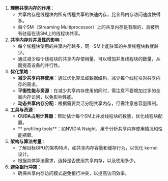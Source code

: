 1. **理解共享内存的作用**：
   - 共享内存是线程块内所有线程共享的快速内存，比全局内存访问速度快得多。
   - 每个SM（Streaming Multiprocessor）上的共享内存是有限的，且被所有驻留在该SM上的线程块共享。
2. **共享内存对并发性的影响**：
   - 每个线程块使用的共享内存越多，同一SM上能驻留的并发线程块数就越少。
   - 通过减少每个线程块的共享内存使用量，可以增加并发线程块的数量，从而提高设备的并行性。
3. **优化策略**：
   - **减少共享内存使用**：通过优化算法或数据结构，减少每个线程块对共享内存的需求。
   - **平衡性能与资源**：在减少共享内存使用的同时，需注意不要增加过多的全局内存访问，以免影响性能。
   - **动态共享内存分配**：根据需要灵活分配共享内存，但需注意总容量限制。
4. **工具与资源**：
   - **CUDA占用计算器**：帮助估计每个SM上并发线程块的数量，优化线程块配置。
   - ** profiling tools**：如NVIDIA Nsight，用于分析共享内存使用情况和性能瓶颈。
5. **架构与算法考量**：
   - 了解目标GPU的架构特点，如共享内存容量和缓存行为，以优化 kernel 设计。
   - 根据具体算法需求，选择是否使用共享内存，以及使用多少。
6. **避免银行冲突**：
   - 确保共享内存访问模式避免银行冲突，以提高访问效率。

